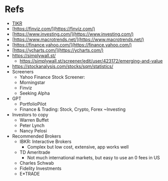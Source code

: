 

# Refs
- [TIKR](https://app.tikr.com/markets?fid=1)
- [https://finviz.com/](https://finviz.com/)
- [https://www.investing.com/](https://www.investing.com/)
- [https://www.macrotrends.net/](https://www.macrotrends.net/)
- [https://finance.yahoo.com/](https://finance.yahoo.com/)
- [https://ycharts.com/](https://ycharts.com/)
- https://simplywall.st/
    - https://simplywall.st/screener/edit/user/423172/emerging-and-value
- https://stockanalysis.com/stocks/sqm/statistics/
- Screeners
    - Yahoo Finance Stock Screener:
    - Morningstar
    - Finviz
    - Seeking Alpha
- GPT
    - PortfolioPilot
    - Finance & Trading: Stock, Crypto, Forex ~Investing
- Investors to copy
    - Warren Buffet
    - Peter Lynch
    - Nancy Pelosi
- Recommended Brokers
    - IBKR: Interactive Brokers
        - Complex but low cost, extensive, app works well
    - TD Ameritrade
        - Not much international markets, but easy to use an 0 fees in US
    - Charles Schwab
    - Fidelity Investments
    - E*TRADE
